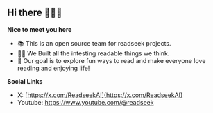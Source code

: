 ## Hi there 👋😄🌟

**Nice to meet you here**

- 📚 This is an open source team for readseek projects.
- 👩‍💻 We Built all the intesting readable things we think. 
- 🎯 Our goal is to explore fun ways to read and make everyone love reading and enjoying life!

**Social Links**

- X: [https://x.com/ReadseekAI](https://x.com/ReadseekAI)
- Youtube: https://www.youtube.com/@readseek


